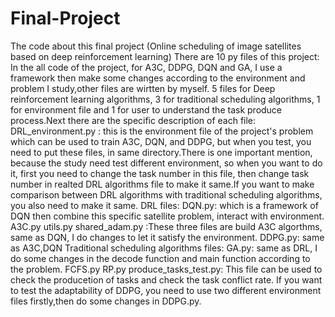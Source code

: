 # Final-Project
The code about this final project (Online scheduling of image satellites based on deep reinforcement learning)
There are 10 py files of this project:
In the all code of the project, for A3C, DDPG, DQN and GA, I use a framework then make some changes according to the environment and problem I study,other files are wirtten by myself.
5 files for Deep reinforcement learning algorithms, 3 for traditional scheduling algorithms,  1 for environment file and 1 for user to understand the task produce process.Next there are the specific description of each file:
DRL_environment.py : this is the environment file of the project's problem which can be used to train A3C, DQN, and DDPG, but when you test, you need to put these files, in same directory.There is one important mention, because the study need test different environment, so when you want to do it, first you need to change the task number in this file, then change task number in realted DRL algorithms file to make it same.If you want to make comparison between DRL algorithms with traditional scheduling algorithms, you also need to make it same.
DRL files:
DQN.py: which is a framework of DQN then combine this specific satellite problem, interact with environment.
A3C.py  utils.py shared_adam.py :These three files are build A3C algorthms, same as DQN, I do changes to let it satisfy the environment.
DDPG.py: same as A3C,DQN
Traditional scheduling algorithms files:
GA.py: same as DRL, I do some changes in the decode function and main function according to the problem.
FCFS.py
RP.py
produce_tasks_test.py: This file can be used to check the producetion of tasks and check the task conflict rate.
If you want to  test the adaptability of DDPG, you need to use two different environment files firstly,then do some changes in DDPG.py.

